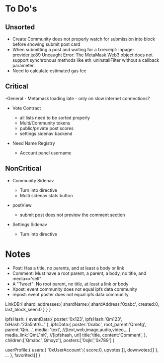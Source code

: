 # To Do's #

## Unsorted ##
- Create Community does not properly watch for submission into block before showing submit post card
- When submitting a post and waiting for a txreceipt: inpage-provider.js:89 Uncaught Error: The MetaMask Web3 object does not support synchronous methods like eth_uninstallFilter without a callback parameter.
- Need to calculate estimated gas fee

## Critical ##
-General
    - Metamask loading late
        - only on slow internet connections?

- Vote Contract
    - all lists need to be sorted properly
    - Multi/Community tokens
    - public/private post scores
    - settings sidenav backend

- Need Name Registry
    - Account panel username


## NonCritical ##
- Community Sidenav
    - Turn into directive
    - Multi sidenav stats button
    
- postView
    - submit post does not preview the comment section

- Settings Sidenav
    - Turn into directive
    



    
# Notes #
- Post: Has a title, no parents, and at least a body or link
- Comment: Must have a root parent, a parent, a body, no title, and media=='self'
- A "Tweet": No root parent, no title, at least a link or body
- Xpost: event community does not equal ipfs data community
- repost: event poster does not equal ipfs data community


LinkDB:{
    shard_addresses:{
        shardName:{
            shardAddress:'0xabc',
            created:0,
            last_block_seen:0
        }
    }
}


ipfsHash: {
    eventData:{
        poster:'0x123',
        ipfsHash:'Qm123',
        txHash:'23a5ntr6...'
    },
    ipfsData:{
        poster:'0xabc',
        root_parent:'Qmefg',
        parent:'Qm...',
        media: 'text', //[text,web,image,audio,video,...]
        media_link:'QmL1nK', //[ipfshash, url]
        title:'title,
        content:'Comment',
    },
    children:['Qmabc','Qmxyz'],
    posters:['0xjkl','0x789']
}


userProfile:{
    users:{
        '0xUserAccount':{
            score:0,
            upvotes:[],
            downvotes:[]
        },
        ...
    },
    favorited:[]
}